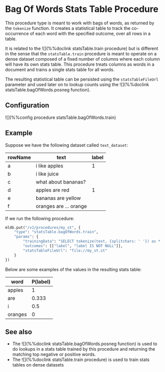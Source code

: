 # Bag Of Words Stats Table Procedure

This procedure type is meant to work with bags of words, as returned by the
`tokenize` function. It creates a statistical table to track the co-occurrence of each
word with the specified outcome, over all rows in a table.

It is related to the ![](%%doclink statsTable.train procedure) but is different in the
sense that the `statsTable.train` procedure is meant to operate on a dense dataset composed of a
fixed number of columns where each column will have its own stats table. This procedure 
treats columns as words in a document and trains a single stats table for all words.

The resulting statistical table can be persisted using the `statsTableFileUrl` parameter
and used later on to lookup counts using the ![](%%doclink statsTable.bagOfWords.posneg function).

## Configuration

![](%%config procedure statsTable.bagOfWords.train)

## Example

Suppose we have the following dataset called `text_dataset`:

|  rowName   |  text  |  label  |
|-------------|---|---|
| a     | i like apples  | 1 |
| b     | i like juice |
| c     | what about bananas? | 
| d     | apples are red | 1 |
| e     | bananas are yellow |
| f     | oranges are ... orange | 

If we run the following procedure:

```python
mldb.put("/v1/procedures/my_st", {
    "type": "statsTable.bagOfWords.train",
    "params": {
        "trainingData": "SELECT tokenize(text, {splitchars: ' '}) as * FROM text_dataset",
        "outcomes": [["label", "label IS NOT NULL"]],
        "statsTableFileUrl": "file://my_st.st"
    }
})
```

Below are some examples of the values in the resulting stats table:

| word | P(label) |
|--------|-------------------|
| apples | 1 |
| are | 0.333 |
| i | 0.5 |
| oranges | 0 |


## See also
* The ![](%%doclink statsTable.bagOfWords.posneg function) is used to do lookups in a stats table trained by this procedure and returning the matching top negative or positive words.
* The ![](%%doclink statsTable.train procedure) is used to train stats tables on dense datasets

